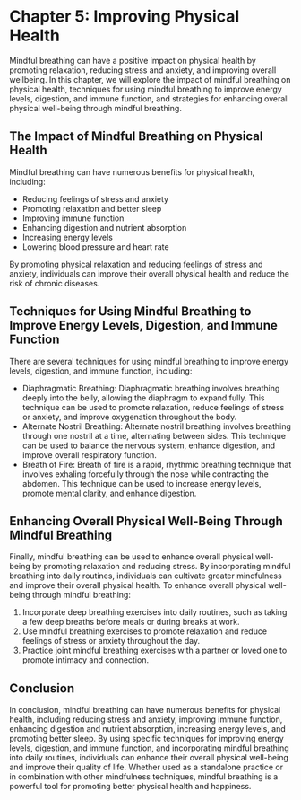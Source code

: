 Chapter 5: Improving Physical Health
====================================

Mindful breathing can have a positive impact on physical health by promoting relaxation, reducing stress and anxiety, and improving overall wellbeing. In this chapter, we will explore the impact of mindful breathing on physical health, techniques for using mindful breathing to improve energy levels, digestion, and immune function, and strategies for enhancing overall physical well-being through mindful breathing.

The Impact of Mindful Breathing on Physical Health
--------------------------------------------------

Mindful breathing can have numerous benefits for physical health, including:

* Reducing feelings of stress and anxiety
* Promoting relaxation and better sleep
* Improving immune function
* Enhancing digestion and nutrient absorption
* Increasing energy levels
* Lowering blood pressure and heart rate

By promoting physical relaxation and reducing feelings of stress and anxiety, individuals can improve their overall physical health and reduce the risk of chronic diseases.

Techniques for Using Mindful Breathing to Improve Energy Levels, Digestion, and Immune Function
-----------------------------------------------------------------------------------------------

There are several techniques for using mindful breathing to improve energy levels, digestion, and immune function, including:

* Diaphragmatic Breathing: Diaphragmatic breathing involves breathing deeply into the belly, allowing the diaphragm to expand fully. This technique can be used to promote relaxation, reduce feelings of stress or anxiety, and improve oxygenation throughout the body.
* Alternate Nostril Breathing: Alternate nostril breathing involves breathing through one nostril at a time, alternating between sides. This technique can be used to balance the nervous system, enhance digestion, and improve overall respiratory function.
* Breath of Fire: Breath of fire is a rapid, rhythmic breathing technique that involves exhaling forcefully through the nose while contracting the abdomen. This technique can be used to increase energy levels, promote mental clarity, and enhance digestion.

Enhancing Overall Physical Well-Being Through Mindful Breathing
---------------------------------------------------------------

Finally, mindful breathing can be used to enhance overall physical well-being by promoting relaxation and reducing stress. By incorporating mindful breathing into daily routines, individuals can cultivate greater mindfulness and improve their overall physical health. To enhance overall physical well-being through mindful breathing:

1. Incorporate deep breathing exercises into daily routines, such as taking a few deep breaths before meals or during breaks at work.
2. Use mindful breathing exercises to promote relaxation and reduce feelings of stress or anxiety throughout the day.
3. Practice joint mindful breathing exercises with a partner or loved one to promote intimacy and connection.

Conclusion
----------

In conclusion, mindful breathing can have numerous benefits for physical health, including reducing stress and anxiety, improving immune function, enhancing digestion and nutrient absorption, increasing energy levels, and promoting better sleep. By using specific techniques for improving energy levels, digestion, and immune function, and incorporating mindful breathing into daily routines, individuals can enhance their overall physical well-being and improve their quality of life. Whether used as a standalone practice or in combination with other mindfulness techniques, mindful breathing is a powerful tool for promoting better physical health and happiness.
